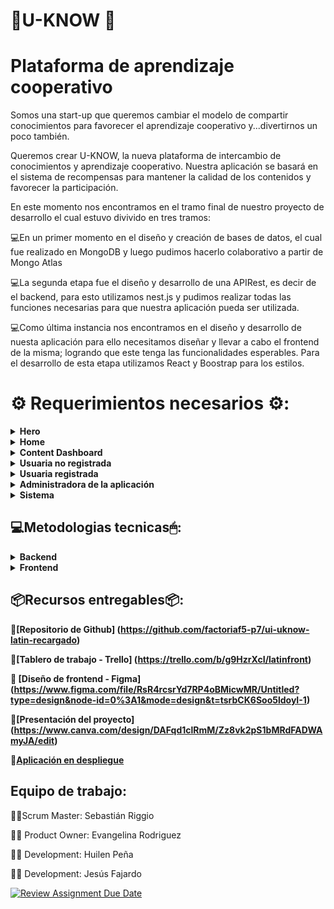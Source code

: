 # 🚀U-KNOW 🚀 
# Plataforma de aprendizaje cooperativo


Somos una start-up que queremos cambiar el modelo de compartir conocimientos para favorecer el aprendizaje cooperativo y...divertirnos un poco también.

Queremos crear U-KNOW, la nueva plataforma de intercambio de conocimientos y aprendizaje cooperativo. Nuestra aplicación se basará en el sistema de recompensas para mantener la calidad de los contenidos y favorecer la participación.

En este momento nos encontramos en el tramo final de nuestro proyecto de desarrollo el cual estuvo divivido en tres tramos: 

💻En un primer momento en el diseño y creación de bases de datos, el cual fue realizado en MongoDB y luego pudimos hacerlo colaborativo a partir de Mongo Atlas 

💻La segunda etapa fue el diseño y desarrollo de una APIRest, es decir de el backend, para esto utilizamos nest.js y pudimos realizar todas las funciones necesarias para que nuestra aplicación pueda ser utilizada. 

💻Como última instancia nos encontramos en el diseño y desarrollo de nuesta aplicación para ello necesitamos diseñar y llevar a cabo el frontend de la misma; logrando que 
este tenga las funcionalidades esperables. Para el desarrollo de esta etapa utilizamos React y Boostrap para los estilos. 

# ⚙ Requerimientos necesarios ⚙:
<details>
 <summary><b>Hero</b></summary> 
</details>

<details>
 <summary><b>Home</b></summary>
    - La **home**, debe constar de:
        🏘 Una **barra de navegación** superior que sin estado mostrará:
    - Un logo con el nombre de la app
    - Un avatar
        🏘 Una **caja de búsqueda de contenidos** 
        🏘 Una **lista de contenidos** que mostrará una "card" con la información minima del contenido. La lista tendrá scroll infinito y debe cargarse de forma diferida. Cada **tarjeta** mostrará dos botones: "Ver más" y Comprar.
    - "Ver más": muestra un modal con una ampliación de la información y un enlace a ver la información completa con comentarios (opcional)
    - Comprar: chequea si hay saldo y muestra pantalla de confirmación de compra.
</details>

<details>
  <summary><b>Content Dashboard</b></summary>
    👤Enlace a crear, editar o borrar contenido propio
    👤Muestra todos los contenidos propios y comprados.
</details>

<details>
  <summary><b>Usuaria no registrada</b></summary>

    👤 Puede ver la lista de contenidos ordenada por valoración
    👤 Puede realizar búsquedas por palabras claves o etiquetas
    👤 Puede registrarse

  </details>
  <details>
  <summary><b>Usuaria registrada</b></summary>

    👤 Puede logarse
    👤 Puede recuperar la contraseña
    👤 Puede ver la lista de contenidos ordenada por valoración
    👤 Puede realizar búsquedas por palabras claves o etiquetas
    👤 Puede actualizar su perfil (menos nombre, email y wallet)
    👤 Puede crear contenido
    👤 Puede editar contenido
    👤 Puede eliminar contenido, si no ha sido comprado
    👤 Puede visualizar la lista de contenido creado
    👤 Puede comprar contenido
    👤 Puede visualiza la lista de contenido comprado
    👤 Puede visualizar un contenido comprado
    👤 Puede valorar contenido comprado (sólo 1 vez)
    👤 Puede comentar contenido comprado (sólo 1 vez)
    👤 Puede enviar una notificación de chat a una autora de contenido
    👤Puede visualizar notificaciones de chat sobre algún contenido
    👤 Puede intercambiar mensajes de chat con una autora de contenido, o solicitante

  </details>
  <details>
  <summary><b>Administradora de la aplicación</b></summary>

    🔑 Puede ver la lista de contenidos
    🔑 Puede realizar búsquedas por palabras claves o etiquetas
    🔑 Puede eliminar contenido
    🔑 Puede ver lista de usuarias
    🔑 Puede eliminar una usuaria
    🔑 Puede actualizar una usuaria

  </details>
<details>
  <summary><b>Sistema</b></summary>

    🔧 Actualiza el wallet de la usuaria cuando se registra
    🔧 Actualiza el wallet de la usuaria cuando compra contenido
    🔧 Actualiza el precio del contenido cuando se publica
    🔧 Notifica a la usuaria que no tiene saldo para comprar contenido si el wallet es inferior al precio del contenido
    🔧 Ajusta la valoración del curso con cada valoración de una usuaria
    🔧 Las 4 primeras valoraciones solo contarán como >= a 4.8
    🔧 A partir de la 5ª valoración se hace la media
    🔧 Comunica en tiempo real la valoración del curso
    🔧 Actualiza el precio del contenido cuando alcanza una media de valoración < = 3
    🔧Chequea el contenido para buscar plagios.
    🔧 Puede actualizar una usuaria

  </details>

## 💻Metodologias tecnicas🖱: 
<details>
  <summary><b>Backend</b></summary>
    - NestJS
    - Node.js 
    - MongoDB - MongoAtlas
 </details>

<details>
  <summary><b>Frontend</b></summary>
    - React Vite 
    - Vitest 
    - Utilización de líbreria [@uiw/react-md-editor](https://uiwjs.github.io/react-md-editor/)
 </details>

## 📦Recursos entregables📦: 
 **📌[Repositorio de Github] (https://github.com/factoriaf5-p7/ui-uknow-latin-recargado)**
 
 **📌[Tablero de trabajo - Trello] (https://trello.com/b/g9HzrXcI/latinfront)**
 
 **📌 [Diseño de frontend - Figma] (https://www.figma.com/file/RsR4rcsrYd7RP4oBMicwMR/Untitled?type=design&node-id=0%3A1&mode=design&t=tsrbCK6Soo5ldoyI-1)** 
 
 **📌[Presentación del proyecto] (https://www.canva.com/design/DAFqd1clRmM/Zz8vk2pS1bMRdFADWAmyJA/edit)**
 
 **📌[Aplicación en despliegue]()**
 
## Equipo de trabajo: 
 👨‍💻Scrum Master: Sebastián Riggio 
 
 👩‍💻 Product Owner: Evangelina Rodriguez 
 
 👩‍💻 Development: Huilen Peña 
 
 👨‍💻 Development: Jesús Fajardo










[![Review Assignment Due Date](https://classroom.github.com/assets/deadline-readme-button-24ddc0f5d75046c5622901739e7c5dd533143b0c8e959d652212380cedb1ea36.svg)](https://classroom.github.com/a/BUGJLTd5)
